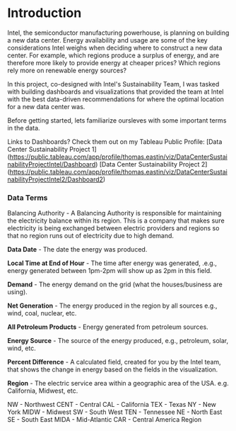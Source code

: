 # Introduction
Intel, the semiconductor manufacturing powerhouse, is planning on building a new data center. Energy availability and usage are some of the key considerations Intel weighs when deciding where to construct a new data center. For example, which regions produce a surplus of energy, and are therefore more likely to provide energy at cheaper prices?  Which regions rely more on renewable energy sources?

In this project, co-designed with Intel's Sustainability Team, I was tasked with building dashboards and visualizations that provided the team at Intel with the best data-driven recommendations for where the optimal location for a new data center was. 

Before getting started, lets familiarize oursleves with some important terms in the data.

Links to Dashboards? Check them out on my Tableau Public Profile: [Data Center Sustainability Project 1] (https://public.tableau.com/app/profile/thomas.eastin/viz/DataCenterSustainabilityProjectIntel/Dashboard)
                                                                  [Data Center Sustainability Project 2] (https://public.tableau.com/app/profile/thomas.eastin/viz/DataCenterSustainabilityProjectIntel2/Dashboard2)

### Data Terms

Balancing Authority - A Balancing Authority is responsible for maintaining the electricity balance within its region. This is a company that makes sure electricity is being exchanged between electric providers and regions so that no region runs out of electricity due to high demand.

**Data Date** - The date the energy was produced.

**Local Time at End of Hour** - The time after energy was generated, .e.g., energy generated between 1pm-2pm will show up as 2pm in this field.

**Demand** - The energy demand on the grid (what the houses/business are using).

**Net Generation** - The energy produced in the region by all sources e.g., wind, coal, nuclear, etc.

**All Petroleum Products** - Energy generated from petroleum sources.

**Energy Source** - The source of the energy produced, e.g., petroleum, solar, wind, etc.

**Percent Difference** - A calculated field, created for you by the Intel team, that shows the change in energy based on the fields in the visualization.

**Region** - The electric service area within a geographic area of the USA. e.g. California, Midwest, etc.

NW - Northwest
CENT - Central
CAL - California
TEX - Texas
NY - New York
MIDW - Midwest
SW - South West
TEN - Tennessee
NE - North East
SE - South East
MIDA - Mid-Atlantic
CAR - Central America Region
